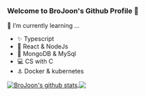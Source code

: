 ### Welcome to BroJoon's Github Profile 👋

🌱 I’m currently learning ...
- ✨ Typescript
- :sparkler: React & NodeJs
- :key: MongoDB & MySql
- 💻 CS with C
- :anchor: Docker & kubernetes

<a href="https://github.com/BroJoon/github-readme-stats">
  <img align="center" src="https://github-readme-stats.anuraghazra1.vercel.app/api?username=BroJoon&show_icons=true&include_all_commits=true&theme=material-palenight" alt="BroJoon's github stats" />
</a>
<a href="https://github.com/BroJoon/github-readme-stats">
  <img align="center" src="https://github-readme-stats.anuraghazra1.vercel.app/api/top-langs/?username=BroJoon&layout=compact&theme=material-palenight" />
</a>

